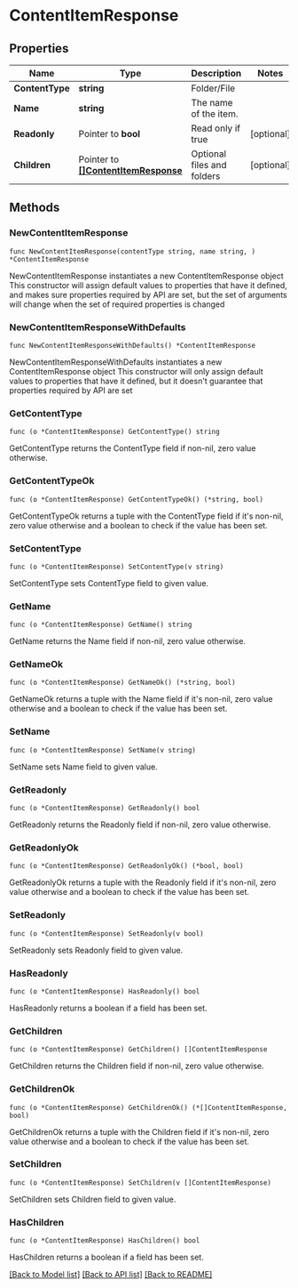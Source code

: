 # ContentItemResponse

## Properties

Name | Type | Description | Notes
------------ | ------------- | ------------- | -------------
**ContentType** | **string** | Folder/File | 
**Name** | **string** | The name of the item. | 
**Readonly** | Pointer to **bool** | Read only if true | [optional] 
**Children** | Pointer to [**[]ContentItemResponse**](ContentItemResponse.md) | Optional files and folders | [optional] 

## Methods

### NewContentItemResponse

`func NewContentItemResponse(contentType string, name string, ) *ContentItemResponse`

NewContentItemResponse instantiates a new ContentItemResponse object
This constructor will assign default values to properties that have it defined,
and makes sure properties required by API are set, but the set of arguments
will change when the set of required properties is changed

### NewContentItemResponseWithDefaults

`func NewContentItemResponseWithDefaults() *ContentItemResponse`

NewContentItemResponseWithDefaults instantiates a new ContentItemResponse object
This constructor will only assign default values to properties that have it defined,
but it doesn't guarantee that properties required by API are set

### GetContentType

`func (o *ContentItemResponse) GetContentType() string`

GetContentType returns the ContentType field if non-nil, zero value otherwise.

### GetContentTypeOk

`func (o *ContentItemResponse) GetContentTypeOk() (*string, bool)`

GetContentTypeOk returns a tuple with the ContentType field if it's non-nil, zero value otherwise
and a boolean to check if the value has been set.

### SetContentType

`func (o *ContentItemResponse) SetContentType(v string)`

SetContentType sets ContentType field to given value.


### GetName

`func (o *ContentItemResponse) GetName() string`

GetName returns the Name field if non-nil, zero value otherwise.

### GetNameOk

`func (o *ContentItemResponse) GetNameOk() (*string, bool)`

GetNameOk returns a tuple with the Name field if it's non-nil, zero value otherwise
and a boolean to check if the value has been set.

### SetName

`func (o *ContentItemResponse) SetName(v string)`

SetName sets Name field to given value.


### GetReadonly

`func (o *ContentItemResponse) GetReadonly() bool`

GetReadonly returns the Readonly field if non-nil, zero value otherwise.

### GetReadonlyOk

`func (o *ContentItemResponse) GetReadonlyOk() (*bool, bool)`

GetReadonlyOk returns a tuple with the Readonly field if it's non-nil, zero value otherwise
and a boolean to check if the value has been set.

### SetReadonly

`func (o *ContentItemResponse) SetReadonly(v bool)`

SetReadonly sets Readonly field to given value.

### HasReadonly

`func (o *ContentItemResponse) HasReadonly() bool`

HasReadonly returns a boolean if a field has been set.

### GetChildren

`func (o *ContentItemResponse) GetChildren() []ContentItemResponse`

GetChildren returns the Children field if non-nil, zero value otherwise.

### GetChildrenOk

`func (o *ContentItemResponse) GetChildrenOk() (*[]ContentItemResponse, bool)`

GetChildrenOk returns a tuple with the Children field if it's non-nil, zero value otherwise
and a boolean to check if the value has been set.

### SetChildren

`func (o *ContentItemResponse) SetChildren(v []ContentItemResponse)`

SetChildren sets Children field to given value.

### HasChildren

`func (o *ContentItemResponse) HasChildren() bool`

HasChildren returns a boolean if a field has been set.


[[Back to Model list]](../README.md#documentation-for-models) [[Back to API list]](../README.md#documentation-for-api-endpoints) [[Back to README]](../README.md)


